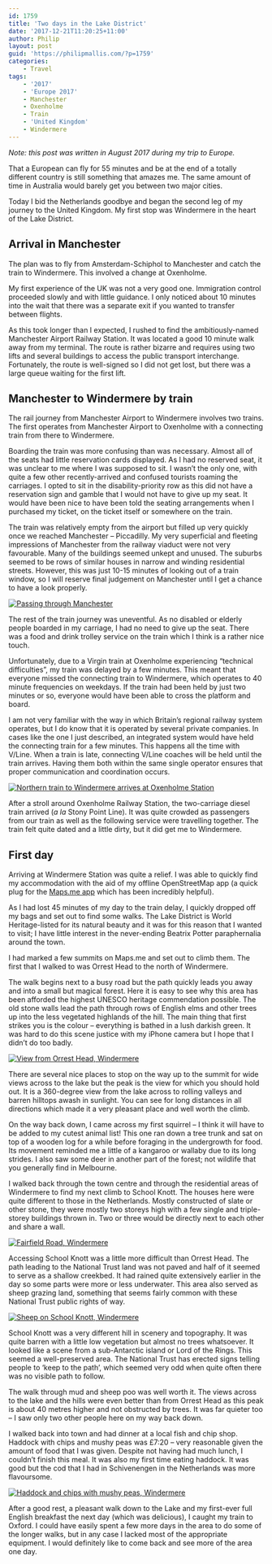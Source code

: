 ```yaml
---
id: 1759
title: 'Two days in the Lake District'
date: '2017-12-21T11:20:25+11:00'
author: Philip
layout: post
guid: 'https://philipmallis.com/?p=1759'
categories:
    - Travel
tags:
    - '2017'
    - 'Europe 2017'
    - Manchester
    - Oxenholme
    - Train
    - 'United Kingdom'
    - Windermere
---
```


*Note: this post was written in August 2017 during my trip to Europe.*

That a European can fly for 55 minutes and be at the end of a totally different country is still something that amazes me. The same amount of time in Australia would barely get you between two major cities.

Today I bid the Netherlands goodbye and began the second leg of my journey to the United Kingdom. My first stop was Windermere in the heart of the Lake District.

## Arrival in Manchester

The plan was to fly from Amsterdam-Schiphol to Manchester and catch the train to Windermere. This involved a change at Oxenholme.

My first experience of the UK was not a very good one. Immigration control proceeded slowly and with little guidance. I only noticed about 10 minutes into the wait that there was a separate exit if you wanted to transfer between flights.

As this took longer than I expected, I rushed to find the ambitiously-named Manchester Airport Railway Station. It was located a good 10 minute walk away from my terminal. The route is rather bizarre and requires using two lifts and several buildings to access the public transport interchange. Fortunately, the route is well-signed so I did not get lost, but there was a large queue waiting for the first lift.

## Manchester to Windermere by train

The rail journey from Manchester Airport to Windermere involves two trains. The first operates from Manchester Airport to Oxenholme with a connecting train from there to Windermere.

Boarding the train was more confusing than was necessary. Almost all of the seats had little reservation cards displayed. As I had no reserved seat, it was unclear to me where I was supposed to sit. I wasn’t the only one, with quite a few other recently-arrived and confused tourists roaming the carriages. I opted to sit in the disability-priority row as this did not have a reservation sign and gamble that I would not have to give up my seat. It would have been nice to have been told the seating arrangements when I purchased my ticket, on the ticket itself or somewhere on the train.

The train was relatively empty from the airport but filled up very quickly once we reached Manchester – Piccadilly. My very superficial and fleeting impressions of Manchester from the railway viaduct were not very favourable. Many of the buildings seemed unkept and unused. The suburbs seemed to be rows of similar houses in narrow and winding residential streets. However, this was just 10-15 minutes of looking out of a train window, so I will reserve final judgement on Manchester until I get a chance to have a look properly.

[![Passing through Manchester](https://farm5.staticflickr.com/4407/36438047286_4ac6ba2625.jpg)](https://www.flickr.com/photos/philipmallis/36438047286/in/album-72157684905824283/ "Passing through Manchester")<script async="" charset="utf-8" src="//embedr.flickr.com/assets/client-code.js"></script>

The rest of the train journey was uneventful. As no disabled or elderly people boarded in my carriage, I had no need to give up the seat. There was a food and drink trolley service on the train which I think is a rather nice touch.

Unfortunately, due to a Virgin train at Oxenholme experiencing “technical difficulties”, my train was delayed by a few minutes. This meant that everyone missed the connecting train to Windermere, which operates to 40 minute frequencies on weekdays. If the train had been held by just two minutes or so, everyone would have been able to cross the platform and board.

I am not very familiar with the way in which Britain’s regional railway system operates, but I do know that it is operated by several private companies. In cases like the one I just described, an integrated system would have held the connecting train for a few minutes. This happens all the time with V/Line. When a train is late, connecting V/Line coaches will be held until the train arrives. Having them both within the same single operator ensures that proper communication and coordination occurs.

[![Northern train to Windermere arrives at Oxenholme Station](https://farm5.staticflickr.com/4395/36484089705_10ac29d015.jpg)](https://www.flickr.com/photos/philipmallis/36484089705/in/album-72157684905824283/ "Northern train to Windermere arrives at Oxenholme Station")<script async="" charset="utf-8" src="//embedr.flickr.com/assets/client-code.js"></script>

After a stroll around Oxenholme Railway Station, the two-carriage diesel train arrived (*a la* Stony Point Line). It was quite crowded as passengers from our train as well as the following service were travelling together. The train felt quite dated and a little dirty, but it did get me to Windermere.

## First day

Arriving at Windermere Station was quite a relief. I was able to quickly find my accommodation with the aid of my offline OpenStreetMap app (a quick plug for the [Maps.me app](https://maps.me) which has been incredibly helpful).

As I had lost 45 minutes of my day to the train delay, I quickly dropped off my bags and set out to find some walks. The Lake District is World Heritage-listed for its natural beauty and it was for this reason that I wanted to visit; I have little interest in the never-ending Beatrix Potter paraphernalia around the town.

I had marked a few summits on Maps.me and set out to climb them. The first that I walked to was Orrest Head to the north of Windermere.

The walk begins next to a busy road but the path quickly leads you away and into a small but magical forest. Here it is easy to see why this area has been afforded the highest UNESCO heritage commendation possible. The old stone walls lead the path through rows of English elms and other trees up into the less vegetated highlands of the hill. The main thing that first strikes you is the colour – everything is bathed in a lush darkish green. It was hard to do this scene justice with my iPhone camera but I hope that I didn’t do too badly.

[![View from Orrest Head, Windermere](https://farm5.staticflickr.com/4432/36315620882_b9b6d80256.jpg)](https://www.flickr.com/photos/philipmallis/36315620882/in/album-72157684905824283/ "View from Orrest Head, Windermere")<script async="" charset="utf-8" src="//embedr.flickr.com/assets/client-code.js"></script>

There are several nice places to stop on the way up to the summit for wide views across to the lake but the peak is the view for which you should hold out. It is a 360-degree view from the lake across to rolling valleys and barren hilltops awash in sunlight. You can see for long distances in all directions which made it a very pleasant place and well worth the climb.

On the way back down, I came across my first squirrel – I think it will have to be added to my cutest animal list! This one ran down a tree trunk and sat on top of a wooden log for a while before foraging in the undergrowth for food. Its movement reminded me a little of a kangaroo or wallaby due to its long strides. I also saw some deer in another part of the forest; not wildlife that you generally find in Melbourne.

I walked back through the town centre and through the residential areas of Windermere to find my next climb to School Knott. The houses here were quite different to those in the Netherlands. Mostly constructed of slate or other stone, they were mostly two storeys high with a few single and triple-storey buildings thrown in. Two or three would be directly next to each other and share a wall.

[![Fairfield Road, Windermere](https://farm5.staticflickr.com/4398/36484084095_8534d458f9.jpg)](https://www.flickr.com/photos/philipmallis/36484084095/in/album-72157684905824283/ "Fairfield Road, Windermere")<script async="" charset="utf-8" src="//embedr.flickr.com/assets/client-code.js"></script>

Accessing School Knott was a little more difficult than Orrest Head. The path leading to the National Trust land was not paved and half of it seemed to serve as a shallow creekbed. It had rained quite extensively earlier in the day so some parts were more or less underwater. This area also served as sheep grazing land, something that seems fairly common with these National Trust public rights of way.

[![Sheep on School Knott, Windermere](https://farm5.staticflickr.com/4417/36484079845_b88d006e64.jpg)](https://www.flickr.com/photos/philipmallis/36484079845/in/album-72157684905824283/ "Sheep on School Knott, Windermere")<script async="" charset="utf-8" src="//embedr.flickr.com/assets/client-code.js"></script>

School Knott was a very different hill in scenery and topography. It was quite barren with a little low vegetation but almost no trees whatsoever. It looked like a scene from a sub-Antarctic island or Lord of the Rings. This seemed a well-preserved area. The National Trust has erected signs telling people to ‘keep to the path’, which seemed very odd when quite often there was no visible path to follow.

The walk through mud and sheep poo was well worth it. The views across to the lake and the hills were even better than from Orrest Head as this peak is about 40 metres higher and not obstructed by trees. It was far quieter too – I saw only two other people here on my way back down.

I walked back into town and had dinner at a local fish and chip shop. Haddock with chips and mushy peas was £7:20 – very reasonable given the amount of food that I was given. Despite not having had much lunch, I couldn’t finish this meal. It was also my first time eating haddock. It was good but the cod that I had in Schivenengen in the Netherlands was more flavoursome.

[![Haddock and chips with mushy peas, Windermere](https://farm5.staticflickr.com/4365/36484079295_53d7b3512b.jpg)](https://www.flickr.com/photos/philipmallis/36484079295/in/album-72157684905824283/ "Haddock and chips with mushy peas, Windermere")<script async="" charset="utf-8" src="//embedr.flickr.com/assets/client-code.js"></script>

After a good rest, a pleasant walk down to the Lake and my first-ever full English breakfast the next day (which was delicious), I caught my train to Oxford. I could have easily spent a few more days in the area to do some of the longer walks, but in any case I lacked most of the appropriate equipment. I would definitely like to come back and see more of the area one day.